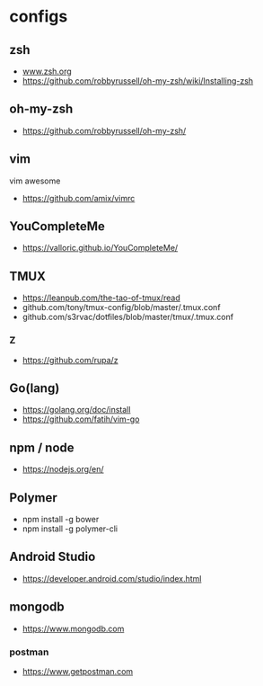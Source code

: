 # configs #

## zsh ##
* www.zsh.org
* https://github.com/robbyrussell/oh-my-zsh/wiki/Installing-zsh

## oh-my-zsh ##
* https://github.com/robbyrussell/oh-my-zsh/

## vim ##
vim awesome
* https://github.com/amix/vimrc

## YouCompleteMe ##
* https://valloric.github.io/YouCompleteMe/

## TMUX ##
* https://leanpub.com/the-tao-of-tmux/read
* github.com/tony/tmux-config/blob/master/.tmux.conf
* github.com/s3rvac/dotfiles/blob/master/tmux/.tmux.conf

### Z ###
* https://github.com/rupa/z

## Go(lang) ##
* https://golang.org/doc/install
* https://github.com/fatih/vim-go

## npm / node ##
* https://nodejs.org/en/

## Polymer ##
* npm install -g bower
* npm install -g polymer-cli

## Android Studio ##
* https://developer.android.com/studio/index.html

## mongodb ##
* https://www.mongodb.com

### postman ###
* https://www.getpostman.com
